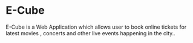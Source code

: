 # E-Cube
E-Cube is a Web Application which allows user to book online tickets for latest movies , concerts and other live events happening in the city..
